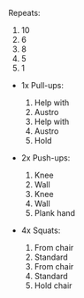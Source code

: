 Repeats:
1. 10
2. 6
3. 8
4. 5
5. 1  

- 1x Pull-ups:
	1. Help with    
	2. Austro    
	3. Help with    
	4. Austro    
	5. Hold  

- 2x Push-ups:
	1. Knee    
	2. Wall    
	3. Knee    
	4. Wall    
	5. Plank hand 

- 4x Squats:
	1. From chair    
	2. Standard    
	3. From chair    
	4. Standard    
	5. Hold chair